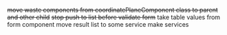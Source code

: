 ~~move waste components from coordinatePlaneComponent class to parent and other child~~
~~stop push to list before validate form~~
take table values from form component
move result list to some service
make services